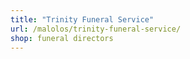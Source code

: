 ```yaml
---
title: "Trinity Funeral Service"
url: /malolos/trinity-funeral-service/
shop: funeral directors
---
```

